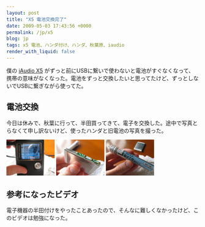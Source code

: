 ```yaml
---
layout: post
title: "X5 電池交換完了"
date: 2009-05-03 17:43:56 +0000
permalink: /jp/x5
blog: jp
tags: x5 電池、ハンダ付け、ハンダ、秋葉原、iaudio
render_with_liquid: false
---
```


僕の [iAudio X5](http://www.cowonjapan.com/product_wide/product_X5_nameof.php) がずっと前にUSBに繋いで使わないと電池がすぐなくなって、携帯の意味がなくなった。電池をずっと交換したいと思ってたけど、ずっとしないでUSBに繋ぎながら使ってた。

## 電池交換

今日は休みで、秋葉に行って、半田買ってきて、電子を交換した。途中で写真とらなくて申し訳ないけど、使ったハンダと旧電池の写真を撮った。

<div class="align-center">
<img src="/assets/images/gallery/img_3155_big.jpg" alt="X5 all finished" style="width: 25%;" />

<img src="/assets/images/gallery/img_3153_big.jpg" alt="X5 original battery" style="width: 25%;" />

<img src="/assets/images/gallery/img_3152_big.jpg" alt="X5 soldering" style="width: 25%;"/>
</div>

## 参考になったビデオ

電子機器の半田付けをやったことあったので、そんなに難しくなかったけど、このビデオは勉強になった。

<object type="application/x-shockwave-flash" style="width:425px; height:350px" data="https://www.youtube.com/v/AsTKtp7lUho"><param name="movie" value="https://www.youtube.com/v/AsTKtp7lUho" /></object>
